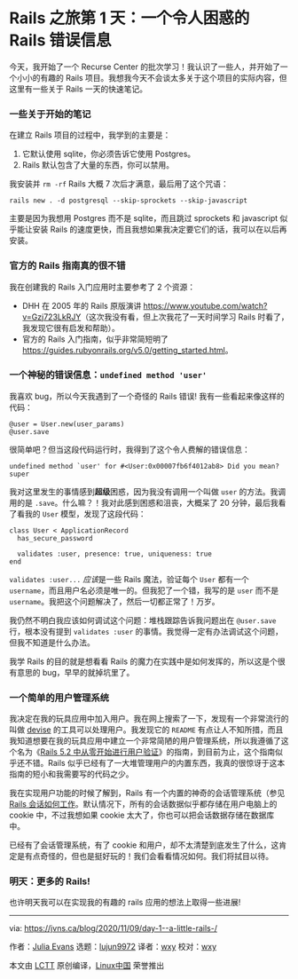 [#]: collector: (lujun9972)
[#]: translator: (wxy)
[#]: reviewer: (wxy)
[#]: publisher: ( )
[#]: url: ( )
[#]: subject: (Day 1: a confusing Rails error message)
[#]: via: (https://jvns.ca/blog/2020/11/09/day-1--a-little-rails-/)
[#]: author: (Julia Evans https://jvns.ca/)

Rails 之旅第 1 天：一个令人困惑的 Rails 错误信息
======

今天，我开始了一个 Recurse Center 的批次学习！我认识了一些人，并开始了一个小小的有趣的 Rails 项目。我想我今天不会谈太多关于这个项目的实际内容，但这里有一些关于 Rails 一天的快速笔记。

### 一些关于开始的笔记

在建立 Rails 项目的过程中，我学到的主要是：

  1. 它默认使用 sqlite，你必须告诉它使用 Postgres。
  2. Rails 默认包含了大量的东西，你可以禁用。

我安装并 `rm -rf` Rails 大概 7 次后才满意，最后用了这个咒语：

```
rails new . -d postgresql --skip-sprockets --skip-javascript
```

主要是因为我想用 Postgres 而不是 sqlite，而且跳过 sprockets 和 javascript 似乎能让安装 Rails 的速度更快，而且我想如果我决定要它们的话，我可以在以后再安装。

### 官方的 Rails 指南真的很不错

我在创建我的 Rails 入门应用时主要参考了 2 个资源：

  * DHH 在 2005 年的 Rails 原版演讲 <https://www.youtube.com/watch?v=Gzj723LkRJY>（这次我没有看，但上次我花了一天时间学习 Rails 时看了，我发现它很有启发和帮助）。
  * 官方的 Rails 入门指南，似乎非常简短明了 <https://guides.rubyonrails.org/v5.0/getting_started.html>。

### 一个神秘的错误信息：`undefined method 'user'`

我喜欢 bug，所以今天我遇到了一个奇怪的 Rails 错误! 我有一些看起来像这样的代码：

```
@user = User.new(user_params)
@user.save
```

很简单吧？但当这段代码运行时，我得到了这个令人费解的错误信息：

```
undefined method `user' for #<User:0x00007fb6f4012ab8> Did you mean? super
```

我对这里发生的事情感到**超级**困惑，因为我没有调用一个叫做 `user` 的方法。我调用的是 `.save`。什么嘛？！我对此感到困惑和沮丧，大概呆了 20 分钟，最后我看了看我的 `User` 模型，发现了这段代码：

```
class User < ApplicationRecord
  has_secure_password

  validates :user, presence: true, uniqueness: true
end
```

`validates :user...` *应该*是一些 Rails 魔法，验证每个 `User` 都有一个 `username`，而且用户名必须是唯一的。但我犯了一个错，我写的是 `user` 而不是 `username`。我把这个问题解决了，然后一切都正常了！万岁。

我仍然不明白我应该如何调试这个问题：堆栈跟踪告诉我问题出在 `@user.save` 行，根本没有提到 `validates :user` 的事情。我觉得一定有办法调试这个问题，但我不知道是什么办法。

我学 Rails 的目的就是想看看 Rails 的魔力在实践中是如何发挥的，所以这是个很有意思的 bug，早早的就掉坑里了。

### 一个简单的用户管理系统

我决定在我的玩具应用中加入用户。我在网上搜索了一下，发现有一个非常流行的叫做 [devise][1] 的工具可以处理用户。我发现它的 `README` 有点让人不知所措，而且我知道想要在我的玩具应用中建立一个非常简陋的用户管理系统，所以我遵循了这个名为《[Rails 5.2 中从零开始进行用户验证][2]》的指南，到目前为止，这个指南似乎还不错。Rails 似乎已经有了一大堆管理用户的内置东西，我真的很惊讶于这本指南的短小和我需要写的代码之少。

我在实现用户功能的时候了解到，Rails 有一个内置的神奇的会话管理系统（参见 [Rails 会话如何工作][3]。默认情况下，所有的会话数据似乎都存储在用户电脑上的 cookie 中，不过我想如果 cookie 太大了，你也可以把会话数据存储在数据库中。

已经有了会话管理系统，有了 cookie 和用户，却不太清楚到底发生了什么，这肯定是有点奇怪的，但也是挺好玩的！我们会看看情况如何。我们将拭目以待。

### 明天：更多的 Rails!

也许明天我可以在实现我的有趣的 rails 应用的想法上取得一些进展!

--------------------------------------------------------------------------------

via: https://jvns.ca/blog/2020/11/09/day-1--a-little-rails-/

作者：[Julia Evans][a]
选题：[lujun9972][b]
译者：[wxy](https://github.com/wxy)
校对：[wxy](https://github.com/wxy)

本文由 [LCTT](https://github.com/LCTT/TranslateProject) 原创编译，[Linux中国](https://linux.cn/) 荣誉推出

[a]: https://jvns.ca/
[b]: https://github.com/lujun9972
[1]: https://github.com/heartcombo/devise
[2]: https://medium.com/@wintermeyer/authentication-from-scratch-with-rails-5-2-92d8676f6836
[3]: https://www.justinweiss.com/articles/how-rails-sessions-work/
